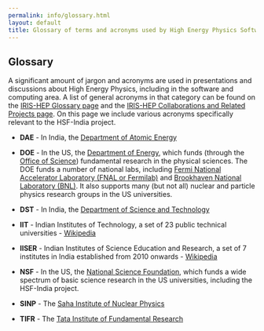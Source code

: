 ```yaml
---
permalink: info/glossary.html
layout: default
title: Glossary of terms and acronyms used by High Energy Physics Software and Computing
---
```


## Glossary

A significant amount of jargon and acronyms are used in presentations and
discussions about High Energy Physics, including in the software and
computing area. A list of general acronyms in that category can be found
on the [IRIS-HEP Glossary page](https://iris-hep.org/glossary.html) and
the [IRIS-HEP Collaborations and Related Projects page](https://iris-hep.org/collaborations). On this page we include various acronyms specifically relevant
to the HSF-India project.

  * **DAE** - In India, the [Department of Atomic Energy](https://dae.gov.in)

  * **DOE** - In the US, the [Department of Energy](https://www.energy.gov), which funds (through the [Office of Science](https://www.energy.gov/science/office-science)) fundamental research in the physical sciences. The DOE funds a number of national labs, including [Fermi National Accelerator Laboratory (FNAL or Fermilab)](https://www.fnal.gov) and [Brookhaven National Laboratory (BNL)](https://www.bnl.gov/world/). It also supports many (but not all) nuclear and particle physics research groups in the US universities.

  * **DST** - In India, the [Department of Science and Technology](https://dst.gov.in)

  * **IIT** - Indian Institutes of Technology, a set of 23 public technical universities - [Wikipedia](https://en.wikipedia.org/wiki/Indian_Institutes_of_Technology)

  * **IISER** - Indian Institutes of Science Education and Research, a set of 7 institutes in India established from 2010 onwards - [Wikipedia](https://en.wikipedia.org/wiki/Indian_Institutes_of_Science_Education_and_Research)

  * **NSF** - In the US, the [National Science Foundation](https://www.nsf.gov), which funds a wide spectrum of basic science research in the US universities, including the HSF-India project.

  * **SINP** - The [Saha Institute of Nuclear Physics](http://www.saha.ac.in/web/index.php)

  * **TIFR** - The [Tata Institute of Fundamental Research](https://www.tifr.res.in)
